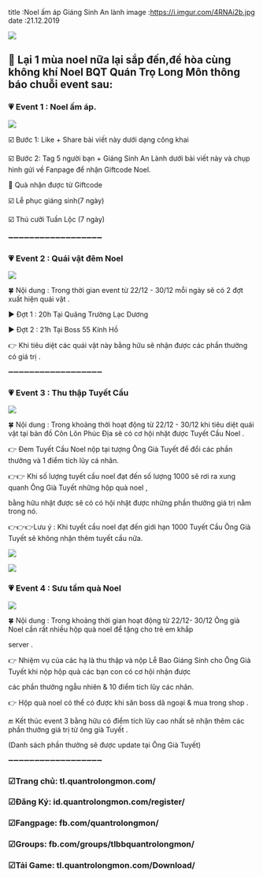title :Noel ấm áp  Giáng Sinh An lành
image :https://i.imgur.com/4RNAi2b.jpg
date  :21.12.2019

![](https://i.imgur.com/4RNAi2b.jpg)

## 💌 Lại 1 mùa noel nữa lại sắp đến,để hòa cùng không khí Noel BQT Quán Trọ Long Môn thông báo chuỗi event sau:

### 💗 Event 1 : Noel ấm áp.

![](https://i.imgur.com/GBVpGKi.png)

☑️ Bước 1: Like + Share bài viết này dưới dạng công khai

☑️ Bước 2: Tag 5 người bạn + Giáng Sinh An Lành dưới bài viết này và chụp hình gửi về Fanpage để nhận Giftcode Noel.

🎁 Quà nhận được từ Giftcode

☑️ Lễ phục giáng sinh(7 ngày)

☑️ Thú cưỡi Tuần Lộc (7 ngày)

➖➖➖➖➖➖➖➖➖➖➖➖➖➖➖➖➖➖

### 💗 Event 2 : Quái vật đêm Noel

![](https://i.imgur.com/GBVpGKi.png)

🍀 Nội dung : Trong thời gian event từ 22/12 - 30/12 mỗi ngày sẽ có 2 đợt xuất hiện quái vật .

▶️ Đợt 1 : 20h Tại Quãng Trường Lạc Dương

▶️ Đợt 2 : 21h Tại Boss 55 Kính Hồ

👉 Khi tiêu diệt các quái vật này bằng hữu sẽ nhận được các phần thưởng có giá trị .

➖➖➖➖➖➖➖➖➖➖➖➖➖➖➖➖➖➖

### 💗 Event 3 : Thu thập Tuyết Cầu

![](https://i.imgur.com/GBVpGKi.png)

🍀 Nội dung : Trong khoảng thời hoạt động từ 22/12 - 30/12 khi tiêu diệt quái vật tại bản đồ Côn Lôn Phúc Địa sẽ có cơ hội nhặt được Tuyết Cầu Noel .

👉 Đem Tuyết Cầu Noel nộp tại tượng Ông Già Tuyết để đổi các phần thưởng và 1 điểm tích lũy cá nhân.

👉👉 Khi số lượng tuyết cầu noel đạt đến số lượng 1000 sẽ rơi ra xung quanh Ông Già Tuyết những hộp quà noel ,

bằng hữu nhặt được sẽ có có hội nhặt được những phần thưởng giá trị nằm trong nó.

👉👉👉Lưu ý : Khi tuyết cầu noel đạt đến giới hạn 1000 Tuyết Cầu Ông Già Tuyết sẽ không nhận thêm tuyết cầu nữa.

![](https://i.imgur.com/zFDJMRP.jpg)

![](https://i.imgur.com/vg9YARL.jpg)

### 💗 Event 4 : Sưu tầm quà Noel

![](https://i.imgur.com/GBVpGKi.png)


🍀 Nội dung : Trong khoảng thời gian hoạt động từ 22/12- 30/12 Ông già Noel cần rất nhiều hộp quà noel để tặng cho trẻ em khắp

server .

👉 Nhiệm vụ của các hạ là thu thập và nộp Lễ Bao Giáng Sinh cho Ông Già Tuyết khi nộp hộp quà các bạn con có cơ hội nhận được 

các phần thưởng ngẫu nhiên & 10 điểm tích lũy các nhân.

👉 Hộp quà noel có thể có được khi săn boss dã ngoại & mua trong shop .

🔚 Kết thúc event 3 bằng hữu có điểm tích lũy cao nhất sẽ nhận thêm các phần thưởng giá trị từ ông già Tuyết .


(Danh sách phần thưởng sẽ được update tại Ông Già Tuyết)

➖➖➖➖➖➖➖➖➖➖➖➖➖➖➖➖➖➖

### ☑Trang chủ: tl.quantrolongmon.com/

### ☑Đăng Ký: id.quantrolongmon.com/register/

### ☑Fangpage: fb.com/quantrolongmon/

### ☑Groups: fb.com/groups/tlbbquantrolongmon/

### ☑Tải Game: tl.quantrolongmon.com/Download/
